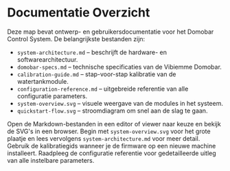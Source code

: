 # Documentatie Overzicht

Deze map bevat ontwerp- en gebruikersdocumentatie voor het Domobar Control System.
De belangrijkste bestanden zijn:

- `system-architecture.md` – beschrijft de hardware- en softwarearchitectuur.
- `domobar-specs.md` – technische specificaties van de Vibiemme Domobar.
- `calibration-guide.md` – stap-voor-stap kalibratie van de watertankmodule.
- `configuration-reference.md` – uitgebreide referentie van alle configuratie parameters.
- `system-overview.svg` – visuele weergave van de modules in het systeem.
- `quickstart-flow.svg` – stroomdiagram om snel aan de slag te gaan.

Open de Markdown-bestanden in een editor of viewer naar keuze en bekijk de SVG's
in een browser. Begin met `system-overview.svg` voor het grote plaatje en lees
vervolgens `system-architecture.md` voor meer detail. Gebruik de kalibratiegids
wanneer je de firmware op een nieuwe machine installeert. Raadpleeg de configuratie
referentie voor gedetailleerde uitleg van alle instelbare parameters.
